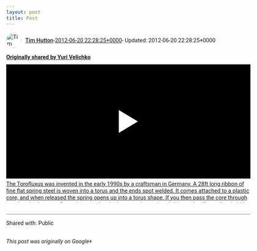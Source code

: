 ```yaml
---
layout: post
title: Post
---
```


<html><head><meta charset="utf-8"><title>Google+ post</title><style>body {font: 11pt Roboto, Arial, sans-serif; max-width: 640px; margin: 24px;}.author-photo {border-radius: 50%; margin-right: 10px; width: 40px;}.author {font-weight: 500;}.main-content {margin: 15px 0 15px;}.post-title {font-weight: bold;}.location {display: block; margin-top: 15px;}.location img {float: left; margin-right: 5px; width: 20px;}.media-link {display: inline-block; max-width: 100%; vertical-align: top;}.media-link p {margin-top: 5px; max-height: 4em; overflow: scroll;}.media {max-height: 100vh; max-width: 100%;}.video-placeholder {background: black; display: flex; height: 300px; max-width: 100%; width: 640px;}.play-icon {border-bottom: 30px solid transparent; border-left: 50px solid white; border-top: 30px solid transparent; color: white; margin: auto;}.album {max-height: 800px; overflow: scroll; width: calc(100vw - 48px);}.album .media-link {margin-right: 5px; max-width: 250px;}.album .media {max-height: 250px;}.link-embed {border-top: 1px solid lightgrey; display: block; margin-top: 20px;}.link-embed img {max-width: 100%;}.inline-link-embed {display: block;}.inline-link-embed img {vertical-align: middle;}.link-title {display: inline-block; font-size: medium; font-weight: 300; padding-left: 1em;}.reshare-attribution {display: block; font-weight: bold; margin-bottom: 10px;}.poll-image {margin-bottom: 5px; max-height: 300px; max-width: 500px;}.poll-choice {align-items: center; display: flex; margin-bottom: 5px; max-width: 500px;}.poll-choice-percentage {background-color: lightblue; height: 100%; left: 0; position: absolute; z-index: -1;}.poll-choice-selected {margin-right: 5px;}.poll-choice-results {border: 1px solid lightgray; border-radius: 5px; display: flex; line-height: 40px; overflow: hidden; padding: 0 8px; position: relative;}.poll-choice-results, .poll-choice-description {flex-grow: 1; margin-right: 10px;}.poll-choice-image {width: 100%;}.poll-choice-image, .poll-choice-image img {max-height: 40px; max-width: 100px;}.poll-choice-votes {max-height: 100px; overflow: auto;}.plus-entity-embed {color: black; display: block; text-decoration: none;}.plus-entity-embed-cover-photo {max-height: 300px; max-width: 100%;}.plus-entity-embed-info {padding: 0 1em 1em;}.plus-entity-embed-info h2 {font-weight: 500; margin: 10px 0;}.plus-entity-embed-info p {font-size: small; margin: 0;}.collection-owner-avatar {border-radius: 50%; border: 2px solid white; height: 40px; margin-top: -22px;}.visibility {padding: 1em 0; border-top: 1px solid grey;}.post-activity {padding: 1em 0; border-top: 1px solid grey;}.comments {border-top: 1px solid gray; padding-top: 1em;}.comment + .comment {margin-top: 1em;}.comment .media-link, .comment .inline-link-embed {margin-top: 5px;}</style></head><body><div style="margin-bottom:1em;"><div style="display:flex; align-items:center"><img class="author-photo" src="https://lh4.googleusercontent.com/-epo4ZZKNqEw/AAAAAAAAAAI/AAAAAAAAVSU/qu3LpcHEnoQ/s64-c/photo.jpg" alt="Tim Hutton"><a href="https://plus.google.com/+TimHutton" target="_blank" class="author">Tim Hutton</a> - <a target="_blank" href="https://plus.google.com/+TimHutton/posts/WFZPGgveKpb">2012-06-20 22:28:25+0000</a><span> - Updated: 2012-06-20 22:28:25+0000</span></div><div class="main-content"></div><div><a target="_blank" href="https://plus.google.com/+YuriVelichko/posts/RPLu9g4J72U" class="reshare-attribution">Originally shared by Yuri Velichko</a><a href="http://www.youtube.com/watch?v=mweW6wvd628" target="_blank" class="media-link"><div class="video-placeholder" title="The Torofluxus was invented in the early 1990s by a craftsman in Germany. A 28ft long ribbon of fine flat spring steel is woven into a torus and the ends spot welded. It comes attached to a plastic core, and when released the spring opens up into a torus shape. If you then pass the core through your hands, the torus flows downwards gripping onto the core and shimmering like a silver bubble. It is quite hard to describe, but it always gets &#39;ooohs&#39; and &#39;aaahs&#39; when we demonstrate it. See http://www.grand-illusions.com/acatalog/Toro_Fluxus.html"><span class="play-icon"></span></div><p>The Torofluxus was invented in the early 1990s by a craftsman in Germany. A 28ft long ribbon of fine flat spring steel is woven into a torus and the ends spot welded. It comes attached to a plastic core, and when released the spring opens up into a torus shape. If you then pass the core through your hands, the torus flows downwards gripping onto the core and shimmering like a silver bubble. It is quite hard to describe, but it always gets &#39;ooohs&#39; and &#39;aaahs&#39; when we demonstrate it. See http://www.grand-illusions.com/acatalog/Toro_Fluxus.html</p></a></div></div><div class="visibility">Shared with: Public</div></body></html>

<i>This post was originally on Google+</i>